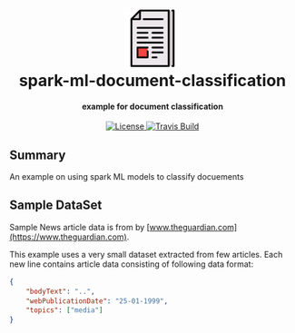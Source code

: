 <h1 align="center">
<img src="https://raw.githubusercontent.com/Renien/spark-ml-document-classification/master/doc/blob/article.png" alt="article" width="20%" height="20%">
    <br>
        spark-ml-document-classification
    <br>
  <h4 align="center">example for document classification</h4>
</h1>

<p align="center">
  <a href="https://github.com/Renien/spark-ml-document-classification/blob/master/LICENSE">
    <img src="https://img.shields.io/npm/l/express.svg?maxAge=2592000&style=flat-square"
         alt="License">
  </a>
  <a href="https://travis-ci.org/Renien/spark-ml-document-classification">
    <img src="https://travis-ci.org/Renien/spark-ml-document-classification.svg?branch=master"
         alt="Travis Build">
  </a>
</p>

## Summary
An example on using spark ML models to classify docuements

## Sample DataSet

Sample News article data is from by [www.theguardian.com](https://www.theguardian.com).

This example uses a very small dataset extracted from few articles. Each new line contains article data consisting of following data format:

```json
{ 
    "bodyText": "..", 
    "webPublicationDate": "25-01-1999", 
    "topics": ["media"] 
}
```
